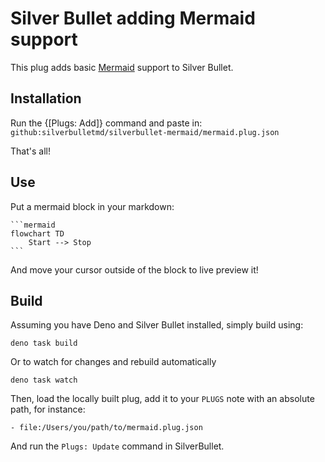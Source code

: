 
# Silver Bullet adding Mermaid support
This plug adds basic [Mermaid](https://mermaid.js.org/) support to Silver Bullet.

## Installation
Run the {[Plugs: Add]} command and paste in: `github:silverbulletmd/silverbullet-mermaid/mermaid.plug.json`

That's all!

## Use

Put a mermaid block in your markdown:

    ```mermaid
    flowchart TD
        Start --> Stop
    ```

And move your cursor outside of the block to live preview it!

## Build
Assuming you have Deno and Silver Bullet installed, simply build using:

```shell
deno task build
```

Or to watch for changes and rebuild automatically

```shell
deno task watch
```

Then, load the locally built plug, add it to your `PLUGS` note with an absolute path, for instance:

```
- file:/Users/you/path/to/mermaid.plug.json
```

And run the `Plugs: Update` command in SilverBullet.
